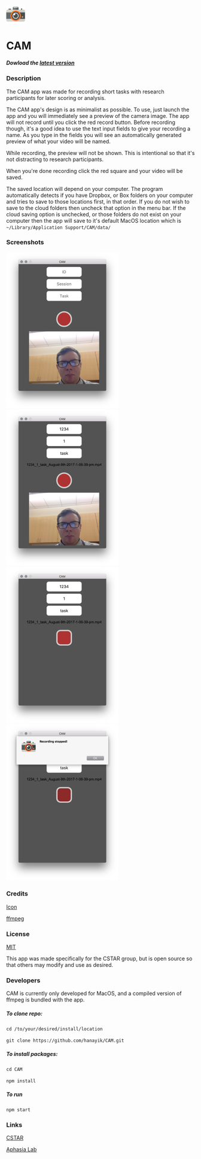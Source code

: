 <img src="./icon.png" width="50" height="50" />

# CAM

##### Dowload the [latest version](https://github.com/hanayik/CAM/releases/latest)

### Description
The CAM app was made for recording short tasks with research participants for later scoring or analysis.

The CAM app's design is as minimalist as possible. To use, just launch the app and you will immediately see a preview of the camera image. The app will not record until you click the red record button. Before recording though, it's a good idea to use the text input fields to give your recording a name. As you type in the fields you will see an automatically generated preview of what your video will be named.

While recording, the preview will not be shown. This is intentional so that it's not distracting to research participants. 

When you're done recording click the red square and your video will be saved. 

The saved location will depend on your computer. The program automatically detects if you have Dropbox, or Box folders on your computer and tries to save to those locations first, in that order. If you do not wish to save to the cloud folders then uncheck that option in the menu bar. If the cloud saving option is unchecked, or those folders do not exist on your computer then the app will save to it's default MacOS location which is ``` ~/Library/Application Support/CAM/data/ ```

### Screenshots
<img src="./gh-screenshots/1.png" width="300" height=auto />

<img src="./gh-screenshots/2.png" width="300" height=auto />

<img src="./gh-screenshots/3.png" width="300" height=auto />

<img src="./gh-screenshots/4.png" width="300" height=auto />


### Credits
[Icon](http://www.flaticon.com/packs/camp-collection)
 
[ffmpeg](https://www.ffmpeg.org/)



### License
[MIT](https://github.com/hanayik/CAM/blob/master/LICENSE)

This app was made specifically for the CSTAR group, but is open source so that others may modify and use as desired. 


### Developers
CAM is currently only developed for MacOS, and a compiled version of ffmpeg is bundled with the app. 

##### To clone repo:

``` cd /to/your/desired/install/location ```

``` git clone https://github.com/hanayik/CAM.git ```

##### To install packages:

``` cd CAM ```

``` npm install ```

##### To run

``` npm start ```


### Links
[CSTAR](https://cstar.sc.edu/)

[Aphasia Lab](https://web.asph.sc.edu/aphasia/)




